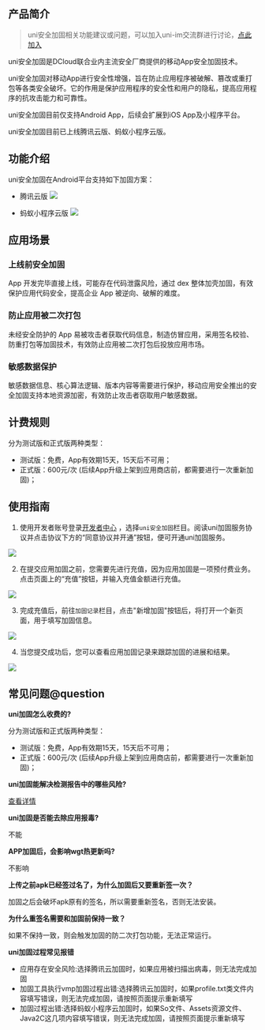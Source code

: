 ## 产品简介
> uni安全加固相关功能建议或问题，可以加入uni-im交流群进行讨论，[点此加入](https://im.dcloud.net.cn/#/?joinGroup=64cb6a4e8f0d19117baf79cd)

uni安全加固是DCloud联合业内主流安全厂商提供的移动App安全加固技术。

uni安全加固对移动App进行安全性增强，旨在防止应用程序被破解、篡改或重打包等各类安全破坏。它的作用是保护应用程序的安全性和用户的隐私，提高应用程序的抗攻击能力和可靠性。

uni安全加固目前仅支持Android App，后续会扩展到iOS App及小程序平台。

uni安全加固目前已上线腾讯云版、蚂蚁⼩程序云版。

## 功能介绍

uni安全加固在Android平台支持如下加固方案：
- 腾讯云版
![](https://qiniu-web-assets.dcloud.net.cn/unidoc/zh/app-reinforce/20230822005.png)

- 蚂蚁⼩程序云版
![](https://qiniu-web-assets.dcloud.net.cn/unidoc/zh/app-reinforce/20230822006.png)

## 应用场景

### 上线前安全加固

App 开发完毕直接上线，可能存在代码泄露风险，通过 dex 整体加壳加固，有效保护应用代码安全，提高企业 App 被逆向、破解的难度。

### 防止应用被二次打包

未经安全防护的 App 易被攻击者获取代码信息，制造仿冒应用，采用签名校验、防重打包等加固技术，有效防止应用被二次打包后投放应用市场。

### 敏感数据保护

敏感数据信息、核心算法逻辑、版本内容等需要进行保护，移动应用安全推出的安全加固支持本地资源加密，有效防止攻击者窃取用户敏感数据。

## 计费规则

分为测试版和正式版两种类型：
 
 - 测试版：免费，App有效期15天，15天后不可用；
 - 正式版：600元/次 (后续App升级上架到应用商店前，都需要进行一次重新加固)；

## 使用指南

1. 使用开发者账号登录[开发者中心](https://dev.dcloud.net.cn/) ，选择`uni安全加固`栏目。阅读uni加固服务协议并点击协议下方的“同意协议并开通”按钮，便可开通uni加固服务。

![](https://qiniu-web-assets.dcloud.net.cn/unidoc/zh/app-reinforce/20230822001.png)

2. 在提交应用加固之前，您需要先进行充值，因为应用加固是一项预付费业务。点击页面上的“充值”按钮，并输入充值金额进行充值。

![](https://qiniu-web-assets.dcloud.net.cn/unidoc/zh/app-reinforce/20230822002_02.png)

3. 完成充值后，前往`加固记录`栏目，点击"新增加固"按钮后，将打开一个新页面，用于填写加固信息。

![](https://qiniu-web-assets.dcloud.net.cn/unidoc/zh/app-reinforce/20231208_01.png)




4. 当您提交成功后，您可以查看应用加固记录来跟踪加固的进展和结果。

![](https://qiniu-web-assets.dcloud.net.cn/unidoc/zh/app-reinforce/20230822004_03.png)


## 常见问题@question
**uni加固怎么收费的?**

分为测试版和正式版两种类型：
 
 - 测试版：免费，App有效期15天，15天后不可用；
 - 正式版：600元/次 (后续App升级上架到应用商店前，都需要进行一次重新加固)；

**uni加固能解决检测报告中的哪些风险?**

 [查看详情](https://ask.dcloud.net.cn/article/40855)

**uni加固是否能去除应用报毒?**
 
 不能
 
**APP加固后，会影响wgt热更新吗?**
 
 不影响
 
**上传之前apk已经签过名了，为什么加固后又要重新签一次？**

加固之后会破坏apk原有的签名，所以需要重新签名，否则无法安装。

**为什么重签名需要和加固前保持一致？**

如果不保持一致，则会触发加固的防二次打包功能，无法正常运行。

 **uni加固过程常见报错**
 
  - 应用存在安全风险:选择腾讯云加固时，如果应用被扫描出病毒，则无法完成加固
  - 加固工具执行vmp加固过程出错:选择腾讯云加固时，如果profile.txt类文件内容填写错误，则无法完成加固，请按照页面提示重新填写
  - 加固过程出错:选择蚂蚁小程序云加固时，如果So文件、Assets资源文件、Java2C这几项内容填写错误，则无法完成加固，请按照页面提示重新填写






